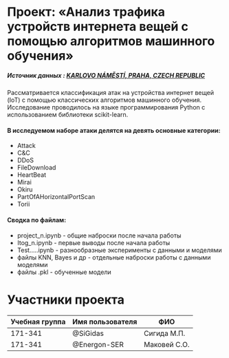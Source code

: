# Проект: «Анализ трафика устройств интернета вещей с помощью алгоритмов машинного обучения»

##### Источник данных : [KARLOVO NÁMĚSTÍ, PRAHA, CZECH REPUBLIC](https://www.stratosphereips.org/datasets-iot23)	

Рассматривается классификация атак на устройства интернет вещей (IoT) с помощью классических
алгоритмов машинного обучения. Исследование проводилось на языке программирования Python c использованием
библиотеки scikit-learn.

#### В исследуемом наборе атаки делятся на девять основные категории:
- Attack
- C&C
- DDoS
- FileDownload
- HeartBeat
- Mirai
- Okiru
- PartOfAHorizontalPortScan
- Torii

#### Сводка по файлам:
- project_n.ipynb - общие наброски после начала работы
- Itog_n.ipynb - первые выводы после начала работы
- Test.....ipynb - разнообразные эксперименты с данными и моделями
- файлы KNN, Bayes и др - отдельные наброски работы с данными моделями
- файлы .pkl - обученные модели

# Участники проекта

| Учебная группа | Имя пользователя | ФИО                      |
|----------------|------------------|--------------------------|
| 171-341        | @SiGidas         | Сигида М.П.              |
| 171-341        | @Energon-SER     | Маковей С.О.             |
